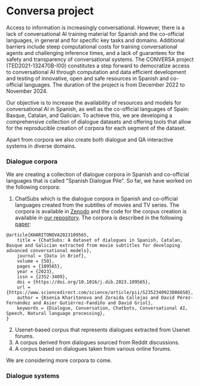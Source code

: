 # Conversa project

Access to information is increasingly conversational. However, there is a lack of conversational AI training material for Spanish and the co-official languages, in general and for specific key tasks and domains. Additional barriers include steep computational costs for training conversational agents and challenging inference times, and a lack of guarantees for the safety and transparency of conversational systems. The CONVERSA project (TED2021-132470B-I00) constitutes a step forward to democratize access to conversational AI through computation and data efficient development and testing of innovative, open and safe resources in Spanish and co-official languages. The duration of the project is from December 2022 to November 2024.

Our objective is to increase the availability of resources and models for conversational AI in Spanish, as well as the co-official languages of Spain: Basque, Catalan, and Galician. To achieve this, we are developing a comprehensive collection of dialogue datasets and offering tools that allow for the reproducible creation of corpora for each segment of the dataset. 

Apart from corpora we also create both dialogue and QA interactive systems in diverse domains.

### Dialogue corpora

We are creating a collection of dialogue corpora in Spanish and co-official languages that is called "Spanish Dialogue Pile". So far, we have worked on the following corpora:

1. ChatSubs which is the dialogue corpora in Spanish and co-official languages created from the subtitles of movies and TV series. The corpora is available in [Zenodo](https://zenodo.org/record/8220853) and the code for the corpus creation is available in [our repository](https://github.com/conversa-ai/ChatSubs). The corpora is described in the following [paper](https://www.sciencedirect.com/science/article/pii/S2352340923006650):

```
@article{KHARITONOVA2023109565,
    title = {ChatSubs: A dataset of dialogues in Spanish, Catalan, Basque and Galician extracted from movie subtitles for developing advanced conversational models},
    journal = {Data in Brief},
    volume = {50},
    pages = {109565},
    year = {2023},
    issn = {2352-3409},
    doi = {https://doi.org/10.1016/j.dib.2023.109565},
    url = {https://www.sciencedirect.com/science/article/pii/S2352340923006650},
    author = {Ksenia Kharitonova and Zoraida Callejas and David Pérez-Fernández and Asier Gutiérrez-Fandiño and David Griol},
    keywords = {Dialogue, Conversation, Chatbots, Conversational AI, Speech, Natural language processing},
}
```

2. Usenet-based corpus that represents dialogues extracted from Usenet forums.
3. A corpus derived from dialogues sourced from Reddit discussions.
4. A corpus based on dialogues taken from various online forums.

We are considering more corpora to come.

### Dialogue systems